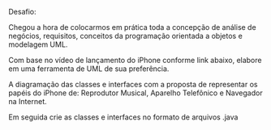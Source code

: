 Desafio:

Chegou a hora de colocarmos em prática toda a concepção de análise de negócios, requisitos, conceitos da programação orientada a objetos e modelagem UML.

Com base no vídeo de lançamento do iPhone conforme link abaixo, elabore em uma ferramenta de UML de sua preferência.

A diagramação das classes e interfaces com a proposta de representar os papéis do iPhone de: Reprodutor Musical, Aparelho Telefônico e Navegador na Internet.

Em seguida crie as classes e interfaces no formato de arquivos .java
